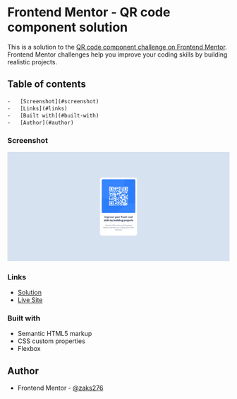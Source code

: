 # Frontend Mentor - QR code component solution

This is a solution to the [QR code component challenge on Frontend Mentor](https://www.frontendmentor.io/challenges/qr-code-component-iux_sIO_H). Frontend Mentor challenges help you improve your coding skills by building realistic projects.

## Table of contents

    -   [Screenshot](#screenshot)
    -   [Links](#links)
    -   [Built with](#built-with)
    -   [Author](#author)

### Screenshot

![QR code project screenshot](./images/screenshot.png)

### Links

-   [Solution](https://your-solution-url.com)
-   [Live Site](https://your-live-site-url.com)

### Built with

-   Semantic HTML5 markup
-   CSS custom properties
-   Flexbox

## Author

-   Frontend Mentor - [@zaks276](https://www.frontendmentor.io/profile/zaks276)
